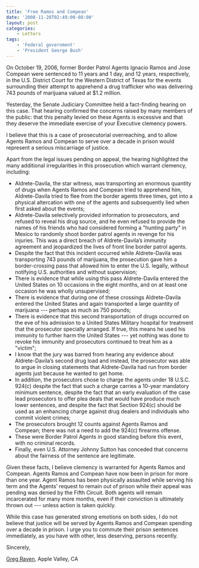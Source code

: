 ```yaml
---
title: 'Free Ramos and Compean'
date: '2008-11-28T02:49:00-08:00'
layout: post
categories:
    - Letters
tags:
    - 'Federal government'
    - 'President George Bush'
---
```


On October 19, 2006, former Border Patrol Agents Ignacio Ramos and Jose Compean were sentenced to 11 years and 1 day, and 12 years, respectively, in the U.S. District Court for the Western District of Texas for the events surrounding their attempt to apprehend a drug trafficker who was delivering 743 pounds of marijuana valued at $1.2 million.

Yesterday, the Senate Judiciary Committee held a fact-finding hearing on this case. That hearing confirmed the concerns raised by many members of the public: that this penalty levied on these Agents is excessive and that they deserve the immediate exercise of your Executive clemency powers.

I believe that this is a case of prosecutorial overreaching, and to allow Agents Ramos and Compean to serve over a decade in prison would represent a serious miscarriage of justice.

Apart from the legal issues pending on appeal, the hearing highlighted the many additional irregularities in this prosecution which warrant clemency, including:

- Aldrete-Davila, the star witness, was transporting an enormous quantity of drugs when Agents Ramos and Compean tried to apprehend him, Aldrete-Davila tried to flee from the border agents three times, got into a physical altercation with one of the agents and subsequently lied when first asked about the events;
- Aldrete-Davila selectively provided information to prosecutors, and refused to reveal his drug source, and he even refused to provide the names of his friends who had considered forming a "hunting party" in Mexico to randomly shoot border patrol agents in revenge for his injuries. This was a direct breach of Aldrete-Davila’s immunity agreement and jeopardized the lives of front line border patrol agents.
- Despite the fact that this incident occurred while Aldrete-Davila was transporting 743 pounds of marijuana, the prosecution gave him a border-crossing pass that allowed him to enter the U.S. legally, without notifying U.S. authorities and without supervision;
- There is evidence that while using this pass Aldrete-Davila entered the United States on 10 occasions in the eight months, and on at least one occasion he was wholly unsupervised;
- There is evidence that during one of these crossings Aldrete-Davila entered the United States and again transported a large quantity of marijuana --- perhaps as much as 750 pounds;
- There is evidence that this second transportation of drugs occurred on the eve of his admission to a United States Military hospital for treatment that the prosecutor specially arranged. If true, this means he used his immunity to further harm the United States --- yet nothing was done to revoke his immunity and prosecutors continued to treat him as a "victim";
- I know that the jury was barred from hearing any evidence about Aldrete-Davila’s second drug load and instead, the prosecutor was able to argue in closing statements that Aldrete-Davila had run from border agents just because he wanted to get home.
- In addition, the prosecutors chose to charge the agents under 18 U.S.C. 924(c) despite the fact that such a charge carries a 10-year mandatory minimum sentence, despite the fact that an early evaluation of the case lead prosecutors to offer plea deals that would have produce much lower sentences, and despite the fact that Section 924(c) should be used as an enhancing charge against drug dealers and individuals who commit violent crimes;
- The prosecutors brought 12 counts against Agents Ramos and Compean; there was not a need to add the 924(c) firearms offense.
- These were Border Patrol Agents in good standing before this event, with no criminal records.
- Finally, even U.S. Attorney Johnny Sutton has conceded that concerns about the fairness of the sentence are legitimate.

Given these facts, I believe clemency is warranted for Agents Ramos and Compean. Agents Ramos and Compean have now been in prison for more than one year. Agent Ramos has been physically assaulted while serving his term and the Agents’ request to remain out of prison while their appeal was pending was denied by the Fifth Circuit. Both agents will remain incarcerated for many more months, even if their conviction is ultimately thrown out --- unless action is taken quickly.

While this case has generated strong emotions on both sides, I do not believe that justice will be served by Agents Ramos and Compean spending over a decade in prison. I urge you to commute their prison sentences immediately, as you have with other, less deserving, persons recently.

Sincerely,

[Greg Raven](https://www.gregraven.org/), Apple Valley, CA